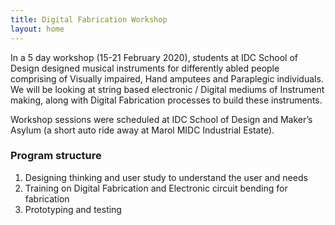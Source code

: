 ```yaml
---
title: Digital Fabrication Workshop
layout: home
---
```


In a 5 day workshop (15-21 February 2020), students at IDC School of Design designed musical instruments for differently abled people comprising of Visually impaired, Hand amputees and Paraplegic individuals. We will be looking at string based electronic / Digital mediums of Instrument making, along with Digital Fabrication processes to build these instruments.

Workshop sessions were scheduled at IDC School of Design and Maker’s Asylum (a short auto ride away at Marol MIDC Industrial Estate).





### Program structure
1. Designing thinking and user study to understand the user and needs
2. Training on Digital Fabrication and Electronic circuit bending for fabrication
3. Prototyping and testing
